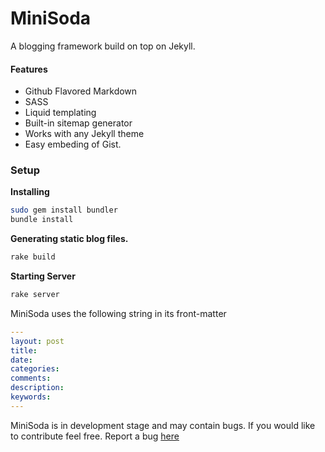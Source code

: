 MiniSoda
========

A blogging framework build on top on Jekyll.

#### Features

* Github Flavored Markdown
* SASS
* Liquid templating
* Built-in sitemap generator
* Works with any Jekyll theme
* Easy embeding of Gist.

### Setup

**Installing**

``` bash
sudo gem install bundler 
bundle install
```


**Generating static blog files.**

``` bash
rake build
```

**Starting Server**

``` bash
rake server
```

MiniSoda uses the following string in its front-matter

``` yaml
---
layout: post
title:  
date:   
categories:
comments:
description:
keywords:
---
```

MiniSoda is in development stage and may contain bugs. If you would like to contribute feel free. Report a bug [here](https://github.com/DarrylDias/MiniSoda/issues)
